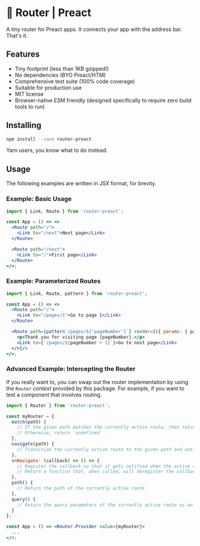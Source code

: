 # 📡 Router | Preact

A tiny router for Preact apps. It connects your app with the address bar. That's it.

## Features

 * Tiny footprint (less than 1KB gzipped!)
 * No dependencies (BYO Preact/HTM)
 * Comprehensive test suite (100% code coverage)
 * Suitable for production use
 * MIT license
 * Browser-native ESM friendly (designed specifically to require zero build tools to run)

## Installing

```bash
npm install --save router-preact
```

Yarn users, you know what to do instead.

## Usage

The following examples are written in JSX format, for brevity.

### Example: Basic Usage

```jsx
import { Link, Route } from 'router-preact';

const App = () => <>
  <Route path="/">
    <Link to="/next">Next page</Link>
  </Route>

  <Route path="/next">
    <Link to="/">First page</Link>
  </Route>
</>;
```

### Example: Parameterized Routes

```jsx
import { Link, Route, pattern } from 'router-preact';

const App = () => <>
  <Route path="/">
    <Link to="/pages/1">Go to page 1</Link>
  </Route>

  <Route path={pattern`/pages/${'pageNumber'}`} render={({ params: { pageNumber } }) => <>
    <p>Thank you for visiting page {pageNumber}.</p>
    <Link to={`/pages/${pageNumber + 1}`}>Go to next page</Link>
  </>}/>
</>;
```

### Advanced Example: Intercepting the Router

If you really want to, you can swap out the router implementation by
using the `Router` *context* provided by this package. For example, if
you want to test a component that involves routing.

```jsx
import { Router } from 'router-preact';

const myRouter = {
  match(path) {
    // If the given path matches the currently active route, then return an object with key-value pairs for each path parameter
    // Otherwise, return `undefined`
  },
  navigate(path) {
    // Transition the currently active route to the given path and notify any callbacks registered via onNavigate() of the new path
  },
  onNavigate: (callback) => () => {
    // Register the callback so that it gets notified when the active route changes
    // Return a function that, when called, will deregister the callback
  },
  path() {
    // Return the path of the currently active route
  },
  query() {
    // Return the query parameters of the currently active route as an object
  }
};

const App = () => <Router.Provider value={myRouter}>
  ...
</>;
```
